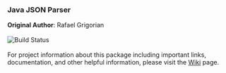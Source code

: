 ### Java JSON Parser
**Original Author**: Rafael Grigorian
<br><br>
![Build Status](https://camo.githubusercontent.com/5927bb95ddd7786640113cb30b8d3def05ed1775/68747470733a2f2f696d672e736869656c64732e696f2f7472617669732f6261646765732f736869656c64732e737667)
<br><br>
For project information about this package including important links, documentation, and other helpful information, please visit the [Wiki](https://github.com/rdogg312/Java-JSON-Parser/wiki/) page.
